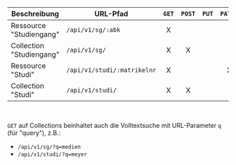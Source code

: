 
| Beschreibung             | **URL-Pfad**                | `GET` | `POST` | `PUT` | `PATCH` | `DELETE` |
|--------------------------|-----------------------------| :---: | :---:  | :---: | :---:   | :---:    |
| Ressource  "Studiengang" | `/api/v1/sg/:abk`           | X     |        |       |         |          |
| Collection "Studiengang" | `/api/v1/sg/`               | X     | X      |       |         |          |
| Ressource  "Studi"       | `/api/v1/studi/:matrikelnr` | X     |        |       | X       | X        |
| Collection "Studi"       | `/api/v1/studi/`            | X     | X      |       |         |          |

<br>

`GET` auf Collections beinhaltet auch die Volltextsuche mit URL-Parameter `q` (für "query"), z.B.:
* `/api/v1/sg/?q=medien`
* `/api/v1/studi/?q=meyer`

<br>